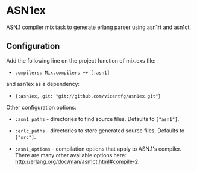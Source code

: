 ASN1ex
======

ASN.1 compiler mix task to generate erlang parser using asn1rt and asn1ct.

## Configuration

Add the following line on the project function of mix.exs file:

- `compilers: Mix.compilers ++ [:asn1]`

and asn1ex as a dependency:

- `{:asn1ex, git: "git://github.com/vicentfg/asn1ex.git"}`

Other configuration options:

- `:asn1_paths` - directories to find source files. Defaults to `["asn1"]`.

- `:erlc_paths` - directories to store generated source files. Defaults to
  `["src"]`.

- `:asn1_options` - compilation options that apply to ASN.1's compiler. There
  are many other available options here:
  http://erlang.org/doc/man/asn1ct.html#compile-2.
